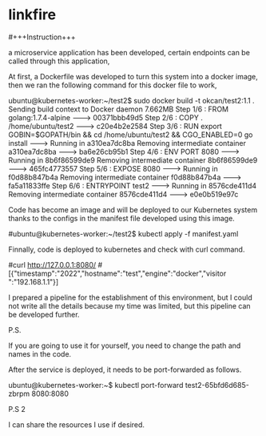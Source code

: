# linkfire

#+++Instruction+++

a microservice application has been developed, certain endpoints can be called through this application,

At first, a Dockerfile was developed to turn this system into a docker image, then we ran the following command for this docker file to work,

ubuntu@kubernetes-worker:~/test2$ sudo docker build -t okcan/test2:1.1 .
Sending build context to Docker daemon 7.662MB
Step 1/6 : FROM golang:1.7.4-alpine
 ---> 00371bbb49d5
Step 2/6 : COPY . /home/ubuntu/test2
 ---> c20e4b2e2584
Step 3/6 : RUN export GOBIN=$GOPATH/bin && cd /home/ubuntu/test2 && CGO_ENABLED=0 go install
 ---> Running in a310ea7dc8ba
Removing intermediate container a310ea7dc8ba
 ---> ba6e26cb95b1
Step 4/6 : ENV PORT 8080
 ---> Running in 8b6f86599de9
Removing intermediate container 8b6f86599de9
 ---> 465fc4773557
Step 5/6 : EXPOSE 8080
 ---> Running in f0d88b847b4a
Removing intermediate container f0d88b847b4a
 ---> fa5a11833ffe
Step 6/6 : ENTRYPOINT test2
 ---> Running in 8576cde411d4
Removing intermediate container 8576cde411d4
 ---> e0e0b519e97c
 
 Code has become an image and will be deployed to our Kubernetes system thanks to the configs in the manifest file developed using this image.
 
 #ubuntu@kubernetes-worker:~/test2$ kubectl apply -f manifest.yaml 
 
 Finnally, code is deployed to kubernetes and check with curl command.
 
 #curl http://127.0.0.1:8080/
#[{"timestamp":"2022","hostname":"test","engine":"docker","visitor ":"192.168.1.1"}]

I prepared a pipeline for the establishment of this environment, but I could not write all the details because my time was limited, but this pipeline can be developed further.


P.S. 

If you are going to use it for yourself, you need to change the path and names in the code.

After the service is deployed, it needs to be port-forwarded as follows.

ubuntu@kubernetes-worker:~$ kubectl port-forward test2-65bfd6d685-zbrpm 8080:8080

P.S 2

I can share the resources I use if desired.
